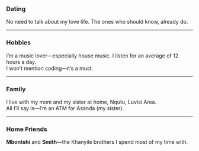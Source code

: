 ### Dating
No need to talk about my love life. The ones who should know, already do.

---

### Hobbies
I’m a music lover—especially house music. I listen for an average of 12 hours a day.  
I won’t mention coding—it’s a must.

---

### Family
I live with my mom and my sister at home, Nqutu, Luvisi Area.  
All I’ll say is—I’m an ATM for Asanda (my sister).

---

### Home Friends
**Mbontshi** and **Smith**—the Khanyile brothers I spend most of my time with.
